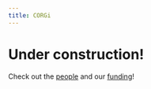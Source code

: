 ```yaml
---
title: CORGi
---
```


# Under construction!

Check out the [people](./people.md) and our [funding](./funding.md)!
